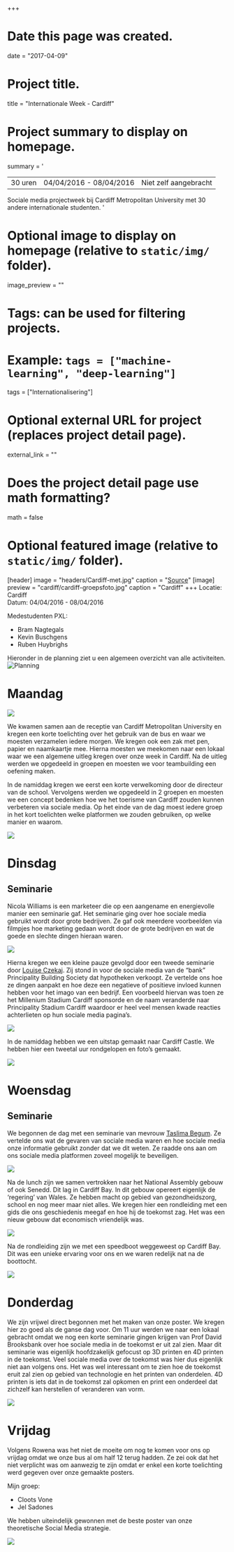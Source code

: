 +++
# Date this page was created.
date = "2017-04-09"

# Project title.
title = "Internationale Week - Cardiff"

# Project summary to display on homepage.
summary = '

|            |                    | |
| -----| ----------- | ------------------------------ |
| 30 uren  | 04/04/2016 - 08/04/2016  | Niet zelf aangebracht          |

Sociale media projectweek bij Cardiff Metropolitan University met 30 andere internationale studenten.
'

# Optional image to display on homepage (relative to `static/img/` folder).
image_preview = ""

# Tags: can be used for filtering projects.
# Example: `tags = ["machine-learning", "deep-learning"]`
tags = ["Internationalisering"]

# Optional external URL for project (replaces project detail page).
external_link = ""

# Does the project detail page use math formatting?
math = false

# Optional featured image (relative to `static/img/` folder).
[header]
image = "headers/Cardiff-met.jpg"
caption = "[Source](http://www.studentkorfball.co.uk/wp-content/uploads/2016/11/CardiffMetLogo3.jpg)"
[image]
preview = "cardiff/cardiff-groepsfoto.jpg"
caption = "Cardiff"
+++
Locatie: Cardiff  
Datum: 04/04/2016 - 08/04/2016

Medestudenten PXL:

- Bram Nagtegals
- Kevin Buschgens
- Ruben Huybrighs

Hieronder in de planning ziet u een algemeen overzicht van alle activiteiten.
![Planning](../../img/cardiff/cardiff-timetable.jpg)

# Maandag

![](../../img/cardiff/inkom.jpg)

We kwamen samen aan de receptie van Cardiff Metropolitan University en kregen een korte toelichting over het gebruik van de bus en waar we moesten verzamelen iedere morgen. We kregen ook een zak met pen, papier en naamkaartje mee. Hierna moesten we meekomen naar een lokaal waar we een algemene uitleg kregen over onze week in Cardiff. Na de uitleg werden we opgedeeld in groepen en moesten we voor teambuilding een oefening maken.

In de namiddag kregen we eerst een korte verwelkoming door de directeur van de school. Vervolgens werden we opgedeeld in 2 groepen en moesten we een concept bedenken hoe we het toerisme van Cardiff zouden kunnen verbeteren via sociale media. Op het einde van de dag moest iedere groep in het kort toelichten welke platformen we zouden gebruiken, op welke manier en waarom.

![](../../img/cardiff/schooldirecteur.png)




# Dinsdag
## Seminarie
Nicola Williams is een marketeer die op een aangename en energievolle manier een seminarie gaf. Het seminarie ging over hoe sociale media gebruikt wordt door grote bedrijven. Ze gaf ook meerdere voorbeelden via filmpjes hoe marketing gedaan wordt door de grote bedrijven en wat de goede en slechte dingen hieraan waren.

![](../../img/cardiff/nicola-williams.png)

Hierna kregen we een kleine pauze gevolgd door een tweede seminarie door [Louise Czekaj](http://ignite.wales/speakers/louise-czekaj/). Zij stond in voor de sociale media van de “bank” Principality Building Society dat hypotheken verkoopt. Ze vertelde ons hoe ze dingen aanpakt en hoe deze een negatieve of positieve invloed kunnen hebben voor het imago van een bedrijf. Een voorbeeld hiervan was toen ze het Millenium Stadium Cardiff sponsorde en de naam veranderde naar Principality Stadium Cardiff waardoor er heel veel mensen kwade reacties achterlieten op hun sociale media pagina’s.

![](../../img/cardiff/louise-czekaj.png)


In de namiddag hebben we een uitstap gemaakt naar Cardiff Castle. We hebben hier een tweetal uur rondgelopen en foto’s gemaakt.

![](../../img/cardiff/cardiff-groepsfoto.jpg)

# Woensdag
## Seminarie
We begonnen de dag met een seminarie van mevrouw [Taslima Begum](http://www.cardiffmet.ac.uk/management/staff/Pages/Dr-Taslima-Begum.aspx). Ze vertelde ons wat de gevaren van sociale media waren en hoe sociale media onze informatie gebruikt zonder dat we dit weten. Ze raadde ons aan om ons sociale media platformen zoveel mogelijk te beveiligen.

![](../../img/cardiff/taslima-begum.png)

Na de lunch zijn we samen vertrokken naar het National Assembly gebouw of ook Senedd. Dit lag in Cardiff Bay. In dit gebouw opereert eigenlijk de ‘regering’ van Wales. Ze hebben macht op gebied van gezondheidszorg, school en nog meer maar niet alles. We kregen hier een rondleiding met een gids die ons geschiedenis meegaf en hoe hij de toekomst zag. Het was een nieuw gebouw dat economisch vriendelijk was.

![](../../img/cardiff/senedd.png)

Na de rondleiding zijn we met een speedboot weggeweest op Cardiff Bay. Dit was een unieke ervaring voor ons en we waren redelijk nat na de boottocht.

![](../../img/cardiff/sea-safari.png)


# Donderdag
We zijn vrijwel direct begonnen met het maken van onze poster. We kregen hier zo goed als de ganse dag voor. Om 11 uur werden we naar een lokaal gebracht omdat we nog een korte seminarie gingen krijgen van Prof David Brooksbank over hoe sociale media in de toekomst er uit zal zien. Maar dit seminarie was eigenlijk hoofdzakelijk gefocust op 3D printen en 4D printen in de toekomst. Veel sociale media over de toekomst was hier dus eigenlijk niet aan volgens ons. Het was wel interessant om te zien hoe de toekomst eruit zal zien op gebied van technologie en het printen van onderdelen. 4D printen is iets dat in de toekomst zal opkomen en print een onderdeel dat zichzelf kan herstellen of veranderen van vorm.

![](../../img/cardiff/david-brooksbank.png)

# Vrijdag
Volgens Rowena was het niet de moeite om nog te komen voor ons op vrijdag omdat we onze bus al om half 12 terug hadden. Ze zei ook dat het niet verplicht was om aanwezig te zijn omdat er enkel een korte toelichting werd gegeven over onze gemaakte posters.

Mijn groep:

- Cloots Vone
- Jel Sadones

We hebben uiteindelijk gewonnen met de beste poster van onze theoretische Social Media strategie.

![](../../img/cardiff/cardiff-poster.png)
